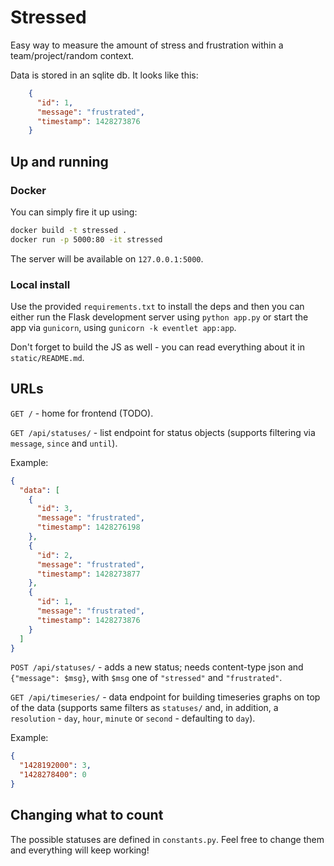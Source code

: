 # Stressed

Easy way to measure the amount of stress and frustration within a team/project/random context.

Data is stored in an sqlite db. It looks like this:

```json
    {
      "id": 1,
      "message": "frustrated",
      "timestamp": 1428273876
    }
```

## Up and running

### Docker

You can simply fire it up using:

```bash
docker build -t stressed .
docker run -p 5000:80 -it stressed
```

The server will be available on `127.0.0.1:5000`.

### Local install

Use the provided `requirements.txt` to install the deps and then you can either run
the Flask development server using `python app.py` or start the app via `gunicorn`,
using `gunicorn -k eventlet app:app`.

Don't forget to build the JS as well - you can read everything about it in
`static/README.md`.

## URLs

`GET /` - home for frontend (TODO).

`GET /api/statuses/` - list endpoint for status objects (supports filtering via `message`, `since` and `until`).

Example:

```json
{
  "data": [
    {
      "id": 3,
      "message": "frustrated",
      "timestamp": 1428276198
    },
    {
      "id": 2,
      "message": "frustrated",
      "timestamp": 1428273877
    },
    {
      "id": 1,
      "message": "frustrated",
      "timestamp": 1428273876
    }
  ]
}
```

`POST /api/statuses/` - adds a new status; needs content-type json and `{"message": $msg}`, with `$msg` one of
`"stressed"` and `"frustrated"`.

`GET /api/timeseries/` - data endpoint for building timeseries graphs on top of the data (supports same filters
as `statuses/` and, in addition, a `resolution` - `day`, `hour`, `minute` or `second` - defaulting to `day`).

Example:

```json
{
  "1428192000": 3,
  "1428278400": 0
}
```

## Changing what to count

The possible statuses are defined in `constants.py`. Feel free to change them
and everything will keep working!

